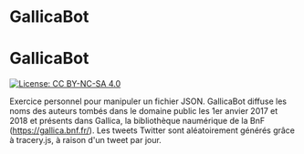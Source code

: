 # GallicaBot

GallicaBot
===

[![License: CC BY-NC-SA 4.0](https://img.shields.io/badge/License-CC%20BY--NC--SA%204.0-lightgrey.svg)](https://creativecommons.org/licenses/by-nc-sa/4.0/)

Exercice personnel pour manipuler un fichier JSON. 
GallicaBot diffuse les noms des auteurs tombés dans le domaine public les 1er anvier 2017 et 2018 et présents dans Gallica, la bibliothèque naumérique de la BnF (https://gallica.bnf.fr/). Les tweets Twitter sont aléatoirement générés grâce à tracery.js, à raison d'un tweet par jour.